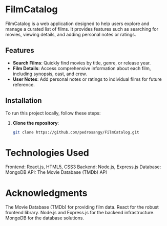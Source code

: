 # FilmCatalog

FilmCatalog is a web application designed to help users explore and manage a curated list of films. It provides features such as searching for movies, viewing details, and adding personal notes or ratings.

## Features

- **Search Films**: Quickly find movies by title, genre, or release year.
- **Film Details**: Access comprehensive information about each film, including synopsis, cast, and crew.
- **User Notes**: Add personal notes or ratings to individual films for future reference.

## Installation

To run this project locally, follow these steps:

1. **Clone the repository**:

   ```bash
   git clone https://github.com/pedrosangy/FilmCatalog.git

# Technologies Used

Frontend: React.js, HTML5, CSS3
Backend: Node.js, Express.js
Database: MongoDB
API: The Movie Database (TMDb) API

# Acknowledgments

The Movie Database (TMDb) for providing film data.
React for the robust frontend library.
Node.js and Express.js for the backend infrastructure.
MongoDB for the database solutions.
